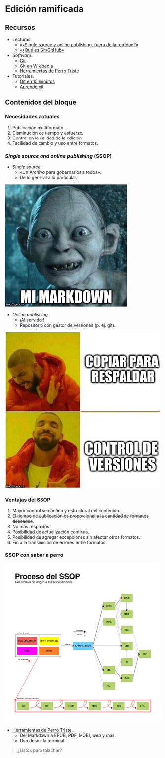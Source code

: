 # Edición ramificada

## Recursos

* Lecturas.
	* [«¿Single source y online publishing, fuera de la realidad?»](http://marianaeguaras.com/single-source-online-publishing-la-realidad/)
	* [«¿Qué es Git/GitHub»](https://barradevblog.wordpress.com/2013/01/21/que-es-gitgithub/)
* *Software*.
	* [Git](https://git-scm.com/)
	* [Git en Wikipedia](https://es.wikipedia.org/wiki/Git)
	* [Herramientas de Perro Triste](http://herramientas.perrotriste.io/)
* Tutoriales.
	* [Git en 15 minutos](https://try.github.io/levels/1/challenges/1)
	* [Aprende git](https://www.codecademy.com/learn/learn-git)

## Contenidos del bloque

### Necesidades actuales

1. Publicación multiformato.
2. Disminución de tiempo y esfuerzo.
3. Control en la calidad de la edición.
4. Facilidad de cambio y uso entre formatos.

### *Single source and online publishing* (SSOP)

* *Single source*.
	* «Un Archivo para gobernarlos a todos».
	* De lo general a lo particular.
  
![](recursos/imagen01.jpg) 
 
* *Online publishing*.
	* ¡Al servidor!
	* Repositorio con gestor de versiones (p. ej. git).

![](recursos/imagen02.jpg)

### Ventajas del SSOP

1. Mayor control semántico y estructural del contenido.
2. ~~El tiempo de publicación es proporcional a la cantidad de formatos deseados~~.
3. No más respaldos.
4. Posibilidad de actualización continua.
5. Posibilidad de agregar excepciones sin afectar otros formatos.
6. Fin a la transmisión de errores entre formatos.

### SSOP con sabor a perro

![](recursos/imagen03.jpg)

* [Herramientas de Perro Triste](http://herramientas.perrotriste.io/).
	* Del Markdown a EPUB, PDF, MOBI, *web* y más.
	* Uso desde la terminal.
  
> ¿Listos para talachar?
